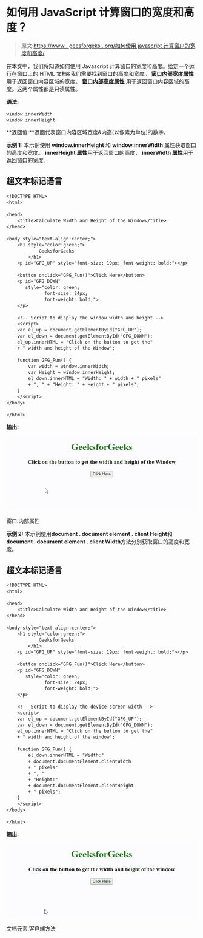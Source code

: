 # 如何用 JavaScript 计算窗口的宽度和高度？

> 原文:[https://www . geesforgeks . org/如何使用 javascript 计算窗户的宽度和高度/](https://www.geeksforgeeks.org/how-to-calculate-width-and-height-of-the-window-using-javascript/)

在本文中，我们将知道如何使用 Javascript 计算窗口的宽度和高度。给定一个运行在窗口上的 HTML 文档&我们需要找到窗口的高度和宽度。 [**窗口内部宽度属性**](https://www.geeksforgeeks.org/html-window-innerwidth-property/) 用于返回窗口内容区域的宽度。 [**窗口内部高度属性**](https://www.geeksforgeeks.org/html-window-innerheight-property/) 用于返回窗口内容区域的高度。这两个属性都是只读属性。

**语法:**

```
window.innerWidth
window.innerHeight
```

**返回值:**返回代表窗口内容区域宽度&内高(以像素为单位)的数字。

**示例 1:** 本示例使用 **window.innerHeight** 和 **window.innerWidth** 属性获取窗口的高度和宽度。 **innerHeight 属性**用于返回窗口的高度， **innerWidth 属性**用于返回窗口的宽度。

## 超文本标记语言

```
<!DOCTYPE HTML>
<html>

<head>
    <title>Calculate Width and Height of the Window</title>
</head>

<body style="text-align:center;">
    <h1 style="color:green;">
            GeeksforGeeks
        </h1>
    <p id="GFG_UP" style="font-size: 19px; font-weight: bold;"></p>

    <button onclick="GFG_Fun()">Click Here</button>
    <p id="GFG_DOWN"
       style="color: green;
              font-size: 24px;
              font-weight: bold;">
    </p>

    <!-- Script to display the window width and height -->
    <script>
    var el_up = document.getElementById("GFG_UP");
    var el_down = document.getElementById("GFG_DOWN");
    el_up.innerHTML = "Click on the button to get the"
    + " width and height of the Window";

    function GFG_Fun() {
        var width = window.innerWidth;
        var Height = window.innerHeight;
        el_down.innerHTML = "Width: " + width + " pixels"
        + ", " + "Height: " + Height + " pixels";
    }
    </script>
</body>

</html>
```

**输出:**

![](img/828c3b4b66a0f2258e3f17fe31ba285a.png)

窗口.内部属性

**示例 2:** 本示例使用**document . document element . client Height**和**document . document element . client Width**方法分别获取窗口的高度和宽度。

## 超文本标记语言

```
<!DOCTYPE HTML>
<html>

<head>
    <title>Calculate Width and Height of the Window</title>
</head>

<body style="text-align:center;">
    <h1 style="color:green;">
            GeeksforGeeks
        </h1>
    <p id="GFG_UP" style="font-size: 19px; font-weight: bold;"></p>

    <button onclick="GFG_Fun()">Click Here</button>
    <p id="GFG_DOWN"
       style="color: green;
              font-size: 24px;
              font-weight: bold;">
    </p>

    <!-- Script to display the device screen width -->
    <script>
    var el_up = document.getElementById("GFG_UP");
    var el_down = document.getElementById("GFG_DOWN");
    el_up.innerHTML = "Click on the button to get the"
    + " width and height of the window";

    function GFG_Fun() {
        el_down.innerHTML = "Width:"
        + document.documentElement.clientWidth
        + " pixels"
        + ", "
        + "Height:"
        + document.documentElement.clientHeight
        + " pixels";
    }
    </script>
</body>

</html>
```

**输出:**

![](img/ec86f9dfaf2134aff37b50317651002f.png)

文档元素.客户端方法